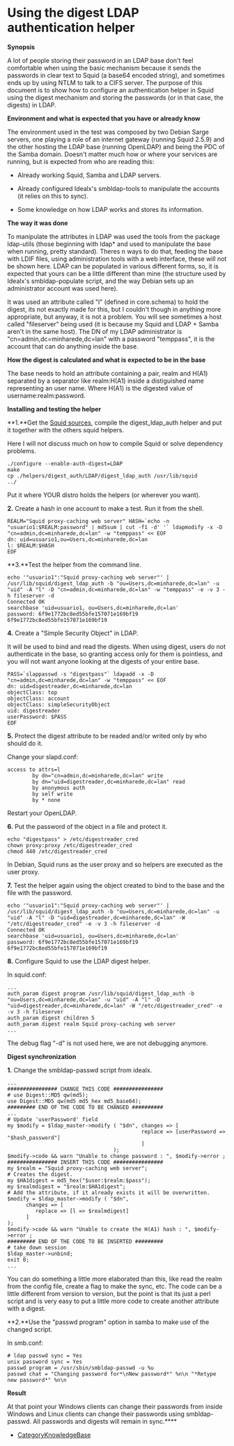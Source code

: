 # Using the digest LDAP authentication helper

**Synopsis**

A lot of people storing their password in an LDAP base don't feel
comfortable when using the basic mechanism because it sends the
passwords in clear text to Squid (a base64 encoded string), and
sometimes ends up by using NTLM to talk to a CIFS server. The purpose of
this document is to show how to configure an authentication helper in
Squid using the digest mechanism and storing the passwords (or in that
case, the digests) in LDAP.

**Environment and what is expected that you have or already know**

The environment used in the test was composed by two Debian Sarge
servers, one playing a role of an internet gateway (running Squid 2.5.9)
and the other hosting the LDAP base (running OpenLDAP) and being the PDC
of the Samba domain. Doesn't matter much how or where your services are
running, but is expected from who are reading this:

  - Already working Squid, Samba and LDAP servers.

  - Already configured Idealx's smbldap-tools to manipulate the accounts
    (it relies on this to sync).

  - Some knowledge on how LDAP works and stores its information.

**The way it was done**

To manipulate the attributes in LDAP was used the tools from the package
ldap-utils (those beginning with ldap\* and used to manipulate the base
when running, pretty standard). Theres n ways to do that, feeding the
base with LDIF files, using administration tools with a web interface,
these will not be shown here. LDAP can be populated in various different
forms, so, it is expected that yours can be a little different than mine
(the structure used by Idealx's smbldap-populate script, and the way
Debian sets up an administrator account was used here).

It was used an attribute called "l" (defined in core.schema) to hold the
digest, its not exactly made for this, but I couldn't though in anything
more appropriate, but anyway, it is not a problem. You will see
sometimes a host called "fileserver" being used (it is because my Squid
and LDAP + Samba aren't in the same host). The DN of my LDAP
administrator is "cn=admin,dc=minharede,dc=lan" with a password
"temppass", it is the account that can do anything inside the base.

**How the digest is calculated and what is expected to be in the base**

The base needs to hold an attribute containing a pair, realm and H(A1)
separated by a separator like realm:H(A1) inside a distiguished name
representing an user name. Where H(A1) is the digested value of
username:realm:password.

**Installing and testing the helper**

**1.**Get the [Squid sources](http://www.squid-cache.org/Versions/),
compile the digest\_ldap\_auth helper and put it together with the
others squid helpers.

Here I will not discuss much on how to compile Squid or solve dependency
problems.

    ./configure --enable-auth-digest=LDAP
    make
    cp ./helpers/digest_auth/LDAP/digest_ldap_auth /usr/lib/squid
    ../

Put it where YOUR distro holds the helpers (or wherever you want).

**2.** Create a hash in one account to make a test. Run it from the
shell.

    REALM="Squid proxy-caching web server" HASH=`echo -n "usuario1:$REALM:password" | md5sum | cut -f1 -d' '` ldapmodify -x -D "cn=admin,dc=minharede,dc=lan" -w "temppass" << EOF
    dn: uid=usuario1,ou=Users,dc=minharede,dc=lan
    l: $REALM:$HASH
    EOF

**3.**Test the helper from the command line.

    echo '"usuario1":"Squid proxy-caching web server"' | /usr/lib/squid/digest_ldap_auth -b "ou=Users,dc=minharede,dc=lan" -u "uid" -A "l" -D "cn=admin,dc=minharede,dc=lan" -w "temppass" -e -v 3 -h fileserver -d
    Connected OK
    searchbase 'uid=usuario1, ou=Users,dc=minharede,dc=lan'
    password: 6f9e1772bc8ed55bfe157071e169bf19
    6f9e1772bc8ed55bfe157071e169bf19

**4.** Create a "Simple Security Object" in LDAP.

It will be used to bind and read the digests. When using digest, users
do not authenticate in the base, so granting access only for them is
pointless, and you will not want anyone looking at the digests of your
entire base.

    PASS=`slappasswd -s "digestpass"` ldapadd -x -D "cn=admin,dc=minharede,dc=lan" -w "temppass" << EOF
    dn: uid=digestreader,dc=minharede,dc=lan
    objectClass: top
    objectClass: account
    objectClass: simpleSecurityObject
    uid: digestreader
    userPassword: $PASS
    EOF

**5.** Protect the digest attribute to be readed and/or writed only by
who should do it.

Change your slapd.conf:

    access to attrs=l
            by dn="cn=admin,dc=minharede,dc=lan" write
            by dn="uid=digestreader,dc=minharede,dc=lan" read
            by anonymous auth
            by self write
            by * none

Restart your OpenLDAP.

**6.** Put the password of the object in a file and protect it.

    echo "digestpass" > /etc/digestreader_cred
    chown proxy:proxy /etc/digestreader_cred
    chmod 440 /etc/digestreader_cred

In Debian, Squid runs as the user proxy and so helpers are executed as
the user proxy.

**7.** Test the helper again using the object created to bind to the
base and the file with the password.

    echo '"usuario1":"Squid proxy-caching web server"' | /usr/lib/squid/digest_ldap_auth -b "ou=Users,dc=minharede,dc=lan" -u "uid" -A "l" -D "uid=digestreader,dc=minharede,dc=lan" -W "/etc/digestreader_cred" -e -v 3 -h fileserver -d
    Connected OK
    searchbase 'uid=usuario1, ou=Users,dc=minharede,dc=lan'
    password: 6f9e1772bc8ed55bfe157071e169bf19
    6f9e1772bc8ed55bfe157071e169bf19

**8.** Configure Squid to use the LDAP digest helper.

In squid.conf:

    ...
    auth_param digest program /usr/lib/squid/digest_ldap_auth -b "ou=Users,dc=minharede,dc=lan" -u "uid" -A "l" -D "uid=digestreader,dc=minharede,dc=lan" -W "/etc/digestreader_cred" -e -v 3 -h fileserver
    auth_param digest children 5
    auth_param digest realm Squid proxy-caching web server
    ...

The debug flag "-d" is not used here, we are not debugging anymore.

**Digest synchronization**

**1.** Change the smbldap-passwd script from idealx.

    ...
    ################ CHANGE THIS CODE ################
    # use Digest::MD5 qw(md5);
    use Digest::MD5 qw(md5 md5_hex md5_base64);
    ######### END OF THE CODE TO BE CHANGED ##########
    ...
    # Update 'userPassword' field
    my $modify = $ldap_master->modify ( "$dn", changes => [
                                               replace => [userPassword => "$hash_password"]
                                               ]
                                      );
    $modify->code && warn "Unable to change password : ", $modify->error ;
    ################ INSERT THIS CODE ################
    my $realm = "Squid proxy-caching web server";
    # Creates the digest.
    my $HA1digest = md5_hex("$user:$realm:$pass");
    my $realmdigest = "$realm:$HA1digest";
    # Add the attribute, if it already exists it will be overwritten.
    $modify = $ldap_master->modify ( "$dn",
          changes => [
             replace => [l => $realmdigest]
          ]
    );
    $modify->code && warn "Unable to create the H(A1) hash : ", $modify->error ;
    ######### END OF THE CODE TO BE INSERTED #########
    # take down session
    $ldap_master->unbind;
    exit 0;
    ...

You can do something a little more elaborated than this, like read the
realm from the config file, create a flag to make the sync, etc. The
code can be a little different from version to version, but the point is
that its just a perl script and is very easy to put a little more code
to create another attribute with a digest.

**2.**Use the "passwd program" option in samba to make use of the
changed script.

In smb.conf:

    # ldap passwd sync = Yes
    unix password sync = Yes
    passwd program = /usr/sbin/smbldap-passwd -u %u
    passwd chat = "Changing password for*\nNew password*" %n\n "*Retype new password*" %n\n

**Result**

At that point your Windows clients can change their passwords from
inside Windows and Linux clients can change their passwords using
smbldap-passwd. All passwords and digests will remain in sync.****

  - [CategoryKnowledgeBase](/CategoryKnowledgeBase#)
